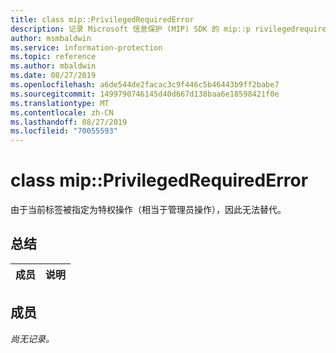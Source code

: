 ```yaml
---
title: class mip::PrivilegedRequiredError
description: 记录 Microsoft 信息保护 (MIP) SDK 的 mip::p rivilegedrequirederror 类。
author: msmbaldwin
ms.service: information-protection
ms.topic: reference
ms.author: mbaldwin
ms.date: 08/27/2019
ms.openlocfilehash: a6de544de2facac3c9f446c5b46443b9ff2babe7
ms.sourcegitcommit: 1499790746145d40d667d138baa6e18598421f0e
ms.translationtype: MT
ms.contentlocale: zh-CN
ms.lasthandoff: 08/27/2019
ms.locfileid: "70055593"
---
```

# <a name="class-mipprivilegedrequirederror"></a>class mip::PrivilegedRequiredError 
由于当前标签被指定为特权操作（相当于管理员操作），因此无法替代。
  
## <a name="summary"></a>总结
 成员                        | 说明                                
--------------------------------|---------------------------------------------
  
## <a name="members"></a>成员
_尚无记录。_

